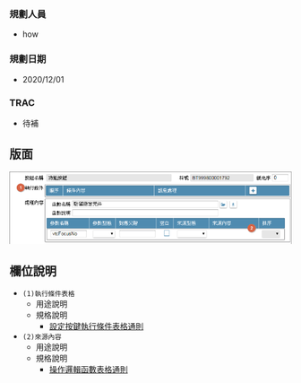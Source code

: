 ### <div id="user">規劃人員</div>
* how

### <div id="updatedate">規劃日期</div>
* 2020/12/01

### <div id="trac">TRAC</div>
* <ps>待補</ps> 

## <div id="layout">版面</div>
![pic][image_BALogicalFunction]

## <div id="object-desc">欄位說明</div>
* `(1)執行條件表格`
    * 用途說明
    * 規格說明
        * [設定按鍵執行條件表格通則][link_ruledialog11]
* `(2)來源內容`
    * 用途說明
    * 規格說明
        * [操作邏輯函數表格通則][link_ruledialog18]

<!-- 圖片 -->
[image_BALogicalFunction]:attachment/BALogicalFunction.png

<!-- 超連結 -->
[link_ruledialog11]:../RulesDialog/README#ruledialog11 "共用通則_開啟單據/設定按鍵執行條件表格通則"
[link_ruledialog18]:../RulesDialog/README#ruledialog18 "共用通則_開啟單據/操作邏輯函數表格通則"